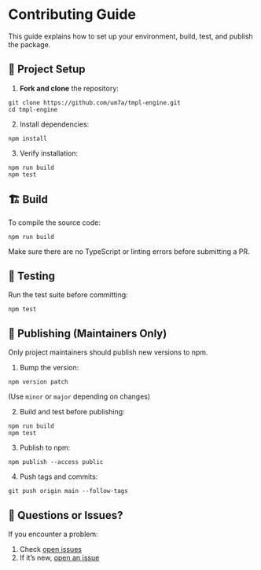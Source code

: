 # Contributing Guide

This guide explains how to set up your environment, build, test, and publish the package.

## 🧩 Project Setup

1. **Fork and clone** the repository:
  ```shell
  git clone https://github.com/um7a/tmpl-engine.git
  cd tmpl-engine
  ```

2. Install dependencies:
  ```shell
  npm install
  ```

3. Verify installation:
  ```shell
  npm run build
  npm test
  ```

## 🏗️ Build

To compile the source code:

```shell
npm run build
```

Make sure there are no TypeScript or linting errors before submitting a PR.

## 🧪 Testing

Run the test suite before committing:

```shell
npm test
```

## 🚀 Publishing (Maintainers Only)

Only project maintainers should publish new versions to npm.

1. Bump the version:
  ```shell
  npm version patch
  ```
  (Use `minor` or `major` depending on changes)

2. Build and test before publishing:
  ```shell
  npm run build
  npm test
  ```

3. Publish to npm:
  ```shell
  npm publish --access public
  ```

4. Push tags and commits:
  ```shell
  git push origin main --follow-tags
  ```

## 💬 Questions or Issues?

If you encounter a problem:

1. Check [open issues](https://github.com/um7a/tmpl-engine/issues)
2. If it’s new, [open an issue](https://github.com/um7a/tmpl-engine/issues/new)

